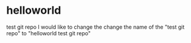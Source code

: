 # helloworld
test git repo
I would like to change the change the name of the "test git repo" to "helloworld test git repo"
